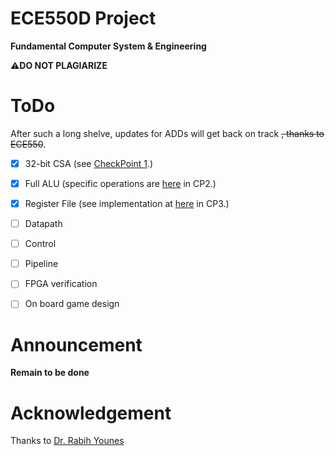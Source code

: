 # ECE550D Project  
**Fundamental Computer System & Engineering**

⚠**DO NOT PLAGIARIZE** 

# ToDo
After such a long shelve, updates for ADDs will get back on track ~~, thanks to ECE550~~.
- [x] 32-bit CSA (see [CheckPoint 1](https://github.com/4Nanai/ECE550/tree/master/CheckPoint1).)

- [x] Full ALU (specific operations are [here](https://github.com/4Nanai/ECE550/tree/master/CheckPoint2) in CP2.)

- [x] Register File (see implementation at [here](https://github.com/4Nanai/ECE550/tree/master/CheckPoint3) in CP3.)

- [ ] Datapath

- [ ] Control

- [ ] Pipeline

- [ ] FPGA verification

* [ ] On board game design

# Announcement
**Remain to be done**

# Acknowledgement  
Thanks to [Dr. Rabih Younes](https://rabihyounes.com/550f24.html)
